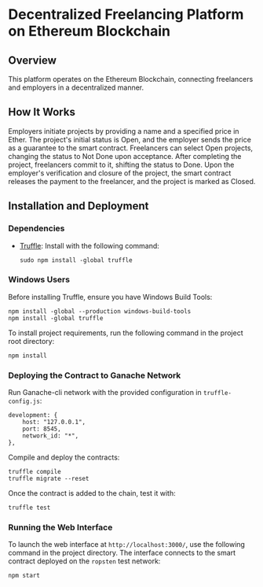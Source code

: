# Decentralized Freelancing Platform on Ethereum Blockchain

## Overview

This platform operates on the Ethereum Blockchain, connecting freelancers and employers in a decentralized manner.

## How It Works

Employers initiate projects by providing a name and a specified price in Ether. The project's initial status is Open, and the employer sends the price as a guarantee to the smart contract. Freelancers can select Open projects, changing the status to Not Done upon acceptance. After completing the project, freelancers commit to it, shifting the status to Done. Upon the employer's verification and closure of the project, the smart contract releases the payment to the freelancer, and the project is marked as Closed.

## Installation and Deployment

### Dependencies
- [Truffle](https://github.com/trufflesuite/truffle): Install with the following command:
  ```
  sudo npm install -global truffle
  ```

### Windows Users
Before installing Truffle, ensure you have Windows Build Tools:
```
npm install -global --production windows-build-tools
npm install -global truffle
```

To install project requirements, run the following command in the project root directory:
```
npm install
```

### Deploying the Contract to Ganache Network

Run Ganache-cli network with the provided configuration in `truffle-config.js`:
```
development: {
    host: "127.0.0.1",
    port: 8545,
    network_id: "*",
},
```

Compile and deploy the contracts:
```
truffle compile
truffle migrate --reset
```

Once the contract is added to the chain, test it with:
```
truffle test
```

### Running the Web Interface

To launch the web interface at `http://localhost:3000/`, use the following command in the project directory. The interface connects to the smart contract deployed on the `ropsten` test network:
```
npm start
```

